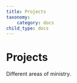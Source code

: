 ```yaml
---
title: Projects
taxonomy:
    category: docs
child_type: docs
---
```


# Projects

Different areas of ministry.
